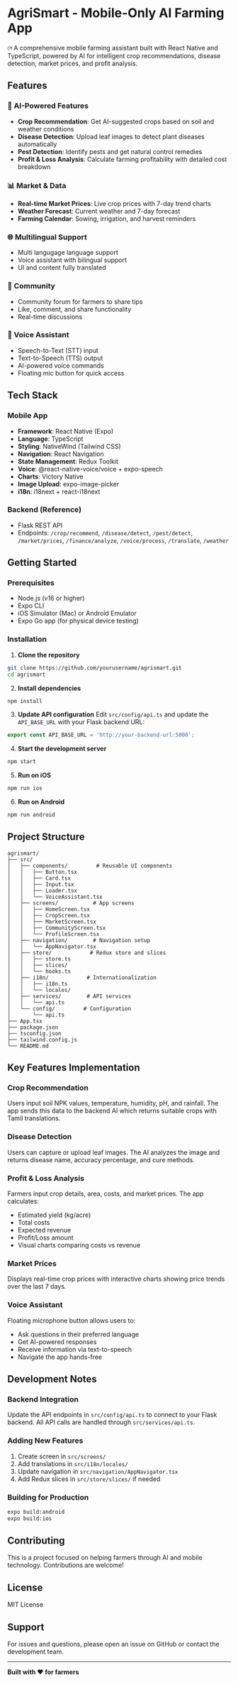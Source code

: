 # AgriSmart - Mobile-Only AI Farming App

নে A comprehensive mobile farming assistant built with React Native and TypeScript, powered by AI for intelligent crop recommendations, disease detection, market prices, and profit analysis.

## Features

### 🤖 AI-Powered Features
- **Crop Recommendation**: Get AI-suggested crops based on soil and weather conditions
- **Disease Detection**: Upload leaf images to detect plant diseases automatically
- **Pest Detection**: Identify pests and get natural control remedies
- **Profit & Loss Analysis**: Calculate farming profitability with detailed cost breakdown

### 📊 Market & Data
- **Real-time Market Prices**: Live crop prices with 7-day trend charts
- **Weather Forecast**: Current weather and 7-day forecast
- **Farming Calendar**: Sowing, irrigation, and harvest reminders

### 🌐 Multilingual Support
- Multi langugage language support
- Voice assistant with bilingual support
- UI and content fully translated

### 💬 Community
- Community forum for farmers to share tips
- Like, comment, and share functionality
- Real-time discussions

### 🎤 Voice Assistant
- Speech-to-Text (STT) input
- Text-to-Speech (TTS) output
- AI-powered voice commands
- Floating mic button for quick access

## Tech Stack

### Mobile App
- **Framework**: React Native (Expo)
- **Language**: TypeScript
- **Styling**: NativeWind (Tailwind CSS)
- **Navigation**: React Navigation
- **State Management**: Redux Toolkit
- **Voice**: @react-native-voice/voice + expo-speech
- **Charts**: Victory Native
- **Image Upload**: expo-image-picker
- **i18n**: i18next + react-i18next

### Backend (Reference)
- Flask REST API
- Endpoints: `/crop/recommend`, `/disease/detect`, `/pest/detect`, `/market/prices`, `/finance/analyze`, `/voice/process`, `/translate`, `/weather`

## Getting Started

### Prerequisites
- Node.js (v16 or higher)
- Expo CLI
- iOS Simulator (Mac) or Android Emulator
- Expo Go app (for physical device testing)

### Installation

1. **Clone the repository**
```bash
git clone https://github.com/yourusername/agrismart.git
cd agrismart
```

2. **Install dependencies**
```bash
npm install
```

3. **Update API configuration**
Edit `src/config/api.ts` and update the `API_BASE_URL` with your Flask backend URL:
```typescript
export const API_BASE_URL = 'http://your-backend-url:5000';
```

4. **Start the development server**
```bash
npm start
```

5. **Run on iOS**
```bash
npm run ios
```

6. **Run on Android**
```bash
npm run android
```

## Project Structure

```
agrismart/
├── src/
│   ├── components/         # Reusable UI components
│   │   ├── Button.tsx
│   │   ├── Card.tsx
│   │   ├── Input.tsx
│   │   ├── Loader.tsx
│   │   └── VoiceAssistant.tsx
│   ├── screens/           # App screens
│   │   ├── HomeScreen.tsx
│   │   ├── CropScreen.tsx
│   │   ├── MarketScreen.tsx
│   │   ├── CommunityScreen.tsx
│   │   └── ProfileScreen.tsx
│   ├── navigation/        # Navigation setup
│   │   └── AppNavigator.tsx
│   ├── store/            # Redux store and slices
│   │   ├── store.ts
│   │   ├── slices/
│   │   └── hooks.ts
│   ├── i18n/            # Internationalization
│   │   ├── i18n.ts
│   │   └── locales/
│   ├── services/        # API services
│   │   └── api.ts
│   └── config/         # Configuration
│       └── api.ts
├── App.tsx
├── package.json
├── tsconfig.json
├── tailwind.config.js
└── README.md
```

## Key Features Implementation

### Crop Recommendation
Users input soil NPK values, temperature, humidity, pH, and rainfall. The app sends this data to the backend AI which returns suitable crops with Tamil translations.

### Disease Detection
Users can capture or upload leaf images. The AI analyzes the image and returns disease name, accuracy percentage, and cure methods.

### Profit & Loss Analysis
Farmers input crop details, area, costs, and market prices. The app calculates:
- Estimated yield (kg/acre)
- Total costs
- Expected revenue
- Profit/Loss amount
- Visual charts comparing costs vs revenue

### Market Prices
Displays real-time crop prices with interactive charts showing price trends over the last 7 days.

### Voice Assistant
Floating microphone button allows users to:
- Ask questions in their preferred language
- Get AI-powered responses
- Receive information via text-to-speech
- Navigate the app hands-free

## Development Notes

### Backend Integration
Update the API endpoints in `src/config/api.ts` to connect to your Flask backend. All API calls are handled through `src/services/api.ts`.

### Adding New Features
1. Create screen in `src/screens/`
2. Add translations in `src/i18n/locales/`
3. Update navigation in `src/navigation/AppNavigator.tsx`
4. Add Redux slices in `src/store/slices/` if needed

### Building for Production
```bash
expo build:android
expo build:ios
```

## Contributing
This is a project focused on helping farmers through AI and mobile technology. Contributions are welcome!

## License
MIT License

## Support
For issues and questions, please open an issue on GitHub or contact the development team.

---

**Built with ❤️ for farmers**


